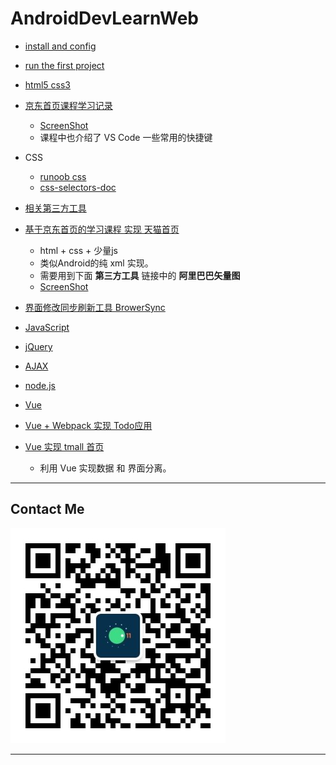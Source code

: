 # AndroidDevLearnWeb

* [install and config](https://github.com/103style/AndroidDevLearnWeb/blob/master/install.md)

* [run the first project](https://github.com/103style/AndroidDevLearnWeb/blob/master/WebTest)

* [html5 css3](https://github.com/103style/AndroidDevLearnWeb/blob/master/html5css3)

* [京东首页课程学习记录](https://github.com/103style/AndroidDevLearnWeb/blob/master/jd)
  * [ScreenShot](https://github.com/103style/AndroidDevLearnWeb/blob/master/jd/screenshot.gif)
  * 课程中也介绍了 VS Code 一些常用的快捷键

* CSS
  * [runoob css](https://github.com/103style/AndroidDevLearnWeb/tree/master/runoob%20css)
  * [css-selectors-doc](https://github.com/103style/AndroidDevLearnWeb/blob/master/css-selectors-doc.md)

* [相关第三方工具](https://github.com/103style/AndroidDevLearnWeb/blob/master/thirdpartywebsite.md)

* [基于京东首页的学习课程 实现 天猫首页](https://github.com/103style/AndroidDevLearnWeb/tree/master/tmall)
  * html + css + 少量js
  * 类似Android的纯 xml 实现。
  * 需要用到下面 **第三方工具** 链接中的 **阿里巴巴矢量图**
  * [ScreenShot](https://github.com/103style/AndroidDevLearnWeb/blob/master/tmall/tmall_srceenshot.gif)

* [界面修改同步刷新工具 BrowerSync](https://github.com/103style/AndroidDevLearnWeb/blob/master/BrowerSync.md)

* [JavaScript](https://github.com/103style/AndroidDevLearnWeb/tree/master/JavaScript)

* [jQuery](https://github.com/103style/AndroidDevLearnWeb/tree/master/jquery)

* [AJAX](https://github.com/103style/AndroidDevLearnWeb/tree/master/AJAX)

* [node.js](https://github.com/103style/AndroidDevLearnWeb/tree/master/nodejs)

* [Vue](https://github.com/103style/AndroidDevLearnWeb/tree/master/vue)

* [Vue + Webpack 实现 Todo应用](https://github.com/103style/vue_webpack)

* [Vue 实现 tmall 首页](https://github.com/103style/tmall_vue)
  * 利用 Vue 实现数据 和 界面分离。
  

---


## Contact Me
![wechat](https://github.com/103style/AndroidDevLearnWeb/blob/master/wechat.jpg)

---
